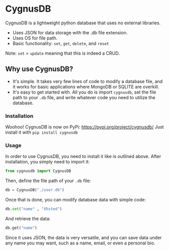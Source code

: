 # CygnusDB

CygnusDB is a lightweight python database that uses no external libraries.

  - Uses JSON for data storage with the .db file extension.
  - Uses OS for file path.
  - Basic functionality: `set`, `get`, `delete`, and `reset`
  
Note: `set` = `update` meaning that this is indeed a CRUD.

## Why use CygnusDB?

  - It's simple. It takes very few lines of code to modify a database file, and it works for basic applications where MongoDB or SQLITE are overkill.
  - It's easy to get started with. All you do is import `cygnusdb`, set the file path to your `.db` file, and write whatever code you need to utilize the database.

### Installation

Woohoo! CygnusDB is now on PyPi: https://pypi.org/project/cygnusdb/
Just install it with `pip install cygnusdb`

### Usage

In order to use CygnusDB, you need to install it like is outlined above. After installation, you simply need to import it:

```py
from cygnusdb import CygnusDB
```

Then, define the file path of your `.db` file:

```py
db = CygnusDB("./user.db")
```

Once that is done, you can modify database data with simple code:

```py
db.set("name" , "Xhsted")
```

And retrieve the data:

```py
db.get("name")
```

Since it uses JSON, the data is very versatile, and you can save data under any name you may want, such as a name, email, or even a personal bio.
